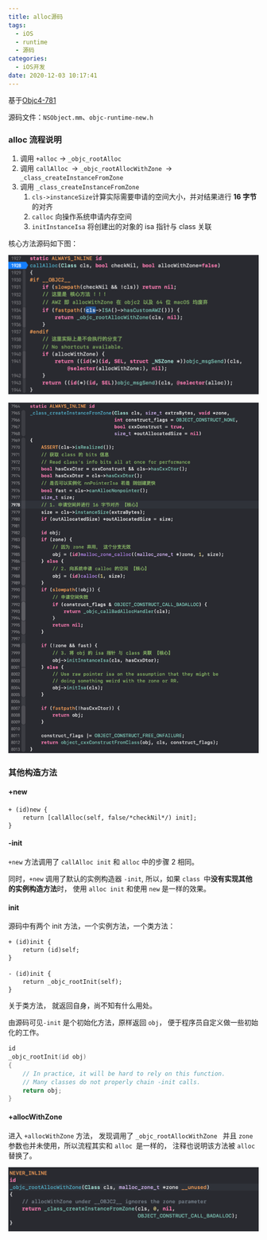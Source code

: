 ```yaml
---
title: alloc源码
tags:
  - iOS
  - runtime
  - 源码
categories:
  - iOS开发
date: 2020-12-03 10:17:41
---
```


基于[Objc4-781](https://github.com/ygg29/Objc4-781)

源码文件：`NSObject.mm`、`objc-runtime-new.h`

<!-- more -->

### alloc 流程说明

1. 调用 `+alloc` -> `_objc_rootAlloc `
2. 调用 `callAlloc `-> `_objc_rootAllocWithZone `-> `_class_createInstanceFromZone`
3. 调用 `_class_createInstanceFromZone` 
   1. `cls->instanceSize`计算实际需要申请的空间大小，并对结果进行 **16 字节**的对齐
   2. `calloc` 向操作系统申请内存空间
   3. `initInstanceIsa` 将创建出的对象的 isa 指针与 class 关联

核心方法源码如下图：

![](/Users/hexo_images/WX20210304-162621@2x.png)

![](/Users/hexo_images/WX20210304-163910@2x.png)

### 其他构造方法

#### +new

``` objc
+ (id)new {
    return [callAlloc(self, false/*checkNil*/) init];
}
```

#### -init

`+new` 方法调用了 `callAlloc init` 和 `alloc` 中的步骤 2 相同。

同时，`+new` 调用了默认的实例构造器 `-init`, 所以，如果 `class `中**没有实现其他的实例构造方法**时， 使用 `alloc init` 和使用 `new` 是一样的效果。

#### init

源码中有两个 init 方法，一个实例方法，一个类方法：

```objc
+ (id)init {
    return (id)self;
}

- (id)init {
    return _objc_rootInit(self);
}
```

关于类方法， 就返回自身，尚不知有什么用处。

由源码可见`-init` 是个初始化方法，原样返回 `obj`， 便于程序员自定义做一些初始化的工作。

```c++
id
_objc_rootInit(id obj)
{
    // In practice, it will be hard to rely on this function.
    // Many classes do not properly chain -init calls.
    return obj;
}

```

#### +allocWithZone

进入 `+allocWithZone` 方法， 发现调用了 `_objc_rootAllocWithZone ` 并且 `zone` 参数也并未使用，所以流程其实和 `alloc `是一样的， 注释也说明该方法被 `alloc `替换了。

![](/Users/hexo_images/WX20210304-155841@2x.png)

